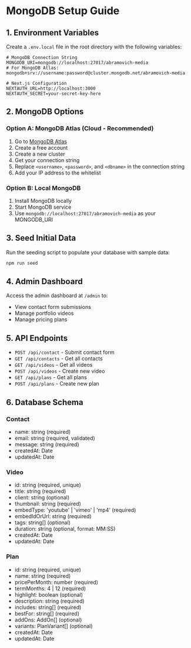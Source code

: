 # MongoDB Setup Guide

## 1. Environment Variables

Create a `.env.local` file in the root directory with the following variables:

```env
# MongoDB Connection String
MONGODB_URI=mongodb://localhost:27017/abramovich-media
# For MongoDB Atlas: mongodb+srv://username:password@cluster.mongodb.net/abramovich-media

# Next.js Configuration
NEXTAUTH_URL=http://localhost:3000
NEXTAUTH_SECRET=your-secret-key-here
```

## 2. MongoDB Options

### Option A: MongoDB Atlas (Cloud - Recommended)
1. Go to [MongoDB Atlas](https://www.mongodb.com/atlas)
2. Create a free account
3. Create a new cluster
4. Get your connection string
5. Replace `<username>`, `<password>`, and `<dbname>` in the connection string
6. Add your IP address to the whitelist

### Option B: Local MongoDB
1. Install MongoDB locally
2. Start MongoDB service
3. Use `mongodb://localhost:27017/abramovich-media` as your MONGODB_URI

## 3. Seed Initial Data

Run the seeding script to populate your database with sample data:

```bash
npm run seed
```

## 4. Admin Dashboard

Access the admin dashboard at `/admin` to:
- View contact form submissions
- Manage portfolio videos
- Manage pricing plans

## 5. API Endpoints

- `POST /api/contact` - Submit contact form
- `GET /api/contacts` - Get all contacts
- `GET /api/videos` - Get all videos
- `POST /api/videos` - Create new video
- `GET /api/plans` - Get all plans
- `POST /api/plans` - Create new plan

## 6. Database Schema

### Contact
- name: string (required)
- email: string (required, validated)
- message: string (required)
- createdAt: Date
- updatedAt: Date

### Video
- id: string (required, unique)
- title: string (required)
- client: string (optional)
- thumbnail: string (required)
- embedType: 'youtube' | 'vimeo' | 'mp4' (required)
- embedIdOrUrl: string (required)
- tags: string[] (optional)
- duration: string (optional, format: MM:SS)
- createdAt: Date
- updatedAt: Date

### Plan
- id: string (required, unique)
- name: string (required)
- pricePerMonth: number (required)
- termMonths: 4 | 12 (required)
- highlight: boolean (optional)
- description: string (required)
- includes: string[] (required)
- bestFor: string[] (required)
- addOns: AddOn[] (optional)
- variants: PlanVariant[] (optional)
- createdAt: Date
- updatedAt: Date
